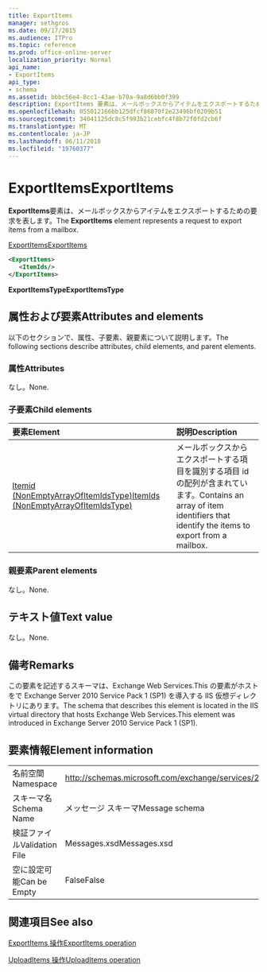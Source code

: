 ```yaml
---
title: ExportItems
manager: sethgros
ms.date: 09/17/2015
ms.audience: ITPro
ms.topic: reference
ms.prod: office-online-server
localization_priority: Normal
api_name:
- ExportItems
api_type:
- schema
ms.assetid: bbbc56e4-8cc1-43ae-b70a-9a8d6bb0f399
description: ExportItems 要素は、メールボックスからアイテムをエクスポートするための要求を表します。
ms.openlocfilehash: 055012166bb125dfcf86070f2e23496bf0209b51
ms.sourcegitcommit: 34041125dc8c5f993b21cebfc4f8b72f0fd2cb6f
ms.translationtype: MT
ms.contentlocale: ja-JP
ms.lasthandoff: 06/11/2018
ms.locfileid: "19760377"
---
```

# <a name="exportitems"></a><span data-ttu-id="993b1-103">ExportItems</span><span class="sxs-lookup"><span data-stu-id="993b1-103">ExportItems</span></span>

<span data-ttu-id="993b1-104">**ExportItems**要素は、メールボックスからアイテムをエクスポートするための要求を表します。</span><span class="sxs-lookup"><span data-stu-id="993b1-104">The **ExportItems** element represents a request to export items from a mailbox.</span></span> 
  
[<span data-ttu-id="993b1-105">ExportItems</span><span class="sxs-lookup"><span data-stu-id="993b1-105">ExportItems</span></span>](exportitems.md)
  
```XML
<ExportItems>
   <ItemIds/>
</ExportItems>
```

 <span data-ttu-id="993b1-106">**ExportItemsType**</span><span class="sxs-lookup"><span data-stu-id="993b1-106">**ExportItemsType**</span></span>
## <a name="attributes-and-elements"></a><span data-ttu-id="993b1-107">属性および要素</span><span class="sxs-lookup"><span data-stu-id="993b1-107">Attributes and elements</span></span>

<span data-ttu-id="993b1-108">以下のセクションで、属性、子要素、親要素について説明します。</span><span class="sxs-lookup"><span data-stu-id="993b1-108">The following sections describe attributes, child elements, and parent elements.</span></span>
  
### <a name="attributes"></a><span data-ttu-id="993b1-109">属性</span><span class="sxs-lookup"><span data-stu-id="993b1-109">Attributes</span></span>

<span data-ttu-id="993b1-110">なし。</span><span class="sxs-lookup"><span data-stu-id="993b1-110">None.</span></span>
  
### <a name="child-elements"></a><span data-ttu-id="993b1-111">子要素</span><span class="sxs-lookup"><span data-stu-id="993b1-111">Child elements</span></span>

|<span data-ttu-id="993b1-112">**要素**</span><span class="sxs-lookup"><span data-stu-id="993b1-112">**Element**</span></span>|<span data-ttu-id="993b1-113">**説明**</span><span class="sxs-lookup"><span data-stu-id="993b1-113">**Description**</span></span>|
|:-----|:-----|
|[<span data-ttu-id="993b1-114">Itemid (NonEmptyArrayOfItemIdsType)</span><span class="sxs-lookup"><span data-stu-id="993b1-114">ItemIds (NonEmptyArrayOfItemIdsType)</span></span>](itemids-nonemptyarrayofitemidstype.md) <br/> |<span data-ttu-id="993b1-115">メールボックスからエクスポートする項目を識別する項目 id の配列が含まれています。</span><span class="sxs-lookup"><span data-stu-id="993b1-115">Contains an array of item identifiers that identify the items to export from a mailbox.</span></span>  <br/> |
   
### <a name="parent-elements"></a><span data-ttu-id="993b1-116">親要素</span><span class="sxs-lookup"><span data-stu-id="993b1-116">Parent elements</span></span>

<span data-ttu-id="993b1-117">なし。</span><span class="sxs-lookup"><span data-stu-id="993b1-117">None.</span></span>
  
## <a name="text-value"></a><span data-ttu-id="993b1-118">テキスト値</span><span class="sxs-lookup"><span data-stu-id="993b1-118">Text value</span></span>

<span data-ttu-id="993b1-119">なし。</span><span class="sxs-lookup"><span data-stu-id="993b1-119">None.</span></span>
  
## <a name="remarks"></a><span data-ttu-id="993b1-120">備考</span><span class="sxs-lookup"><span data-stu-id="993b1-120">Remarks</span></span>

<span data-ttu-id="993b1-121">この要素を記述するスキーマは、Exchange Web Services.This の要素がホストをで Exchange Server 2010 Service Pack 1 (SP1) を導入する IIS 仮想ディレクトリにあります。</span><span class="sxs-lookup"><span data-stu-id="993b1-121">The schema that describes this element is located in the IIS virtual directory that hosts Exchange Web Services.This element was introduced in Exchange Server 2010 Service Pack 1 (SP1).</span></span>
  
## <a name="element-information"></a><span data-ttu-id="993b1-122">要素情報</span><span class="sxs-lookup"><span data-stu-id="993b1-122">Element information</span></span>

|||
|:-----|:-----|
|<span data-ttu-id="993b1-123">名前空間</span><span class="sxs-lookup"><span data-stu-id="993b1-123">Namespace</span></span>  <br/> |http://schemas.microsoft.com/exchange/services/2006/messages  <br/> |
|<span data-ttu-id="993b1-124">スキーマ名</span><span class="sxs-lookup"><span data-stu-id="993b1-124">Schema Name</span></span>  <br/> |<span data-ttu-id="993b1-125">メッセージ スキーマ</span><span class="sxs-lookup"><span data-stu-id="993b1-125">Message schema</span></span>  <br/> |
|<span data-ttu-id="993b1-126">検証ファイル</span><span class="sxs-lookup"><span data-stu-id="993b1-126">Validation File</span></span>  <br/> |<span data-ttu-id="993b1-127">Messages.xsd</span><span class="sxs-lookup"><span data-stu-id="993b1-127">Messages.xsd</span></span>  <br/> |
|<span data-ttu-id="993b1-128">空に設定可能</span><span class="sxs-lookup"><span data-stu-id="993b1-128">Can be Empty</span></span>  <br/> |<span data-ttu-id="993b1-129">False</span><span class="sxs-lookup"><span data-stu-id="993b1-129">False</span></span>  <br/> |
   
## <a name="see-also"></a><span data-ttu-id="993b1-130">関連項目</span><span class="sxs-lookup"><span data-stu-id="993b1-130">See also</span></span>



[<span data-ttu-id="993b1-131">ExportItems 操作</span><span class="sxs-lookup"><span data-stu-id="993b1-131">ExportItems operation</span></span>](exportitems-operation.md)
  
[<span data-ttu-id="993b1-132">UploadItems 操作</span><span class="sxs-lookup"><span data-stu-id="993b1-132">UploadItems operation</span></span>](uploaditems-operation.md)

